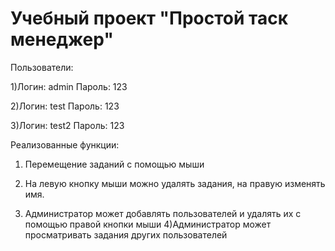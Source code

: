 # Учебный проект "Простой таск менеджер"

Пользователи:

1)Логин: admin Пароль: 123

2)Логин: test Пароль: 123

3)Логин: test2 Пароль: 123

Реализованные функции:

1) Перемещение заданий с помощью мыши

2) На левую кнопку мыши можно удалять задания, на правую изменять имя.

3) Администратор может добавлять пользователей и удалять их с помощью правой кнопки мыши
4)Администратор может просматривать задания других пользователей
